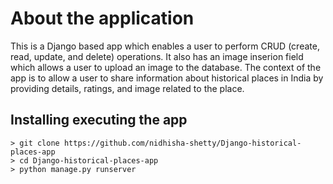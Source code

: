 # About the application

This is a Django based app which enables a user to perform CRUD (create, read, update, and delete) operations. It also has an image inserion field which allows a user to upload an image to the database.
The context of the app is to allow a user to share information about historical places in India by providing details, ratings, and image related to the place.

## Installing executing the app

```
> git clone https://github.com/nidhisha-shetty/Django-historical-places-app
> cd Django-historical-places-app
> python manage.py runserver
```
